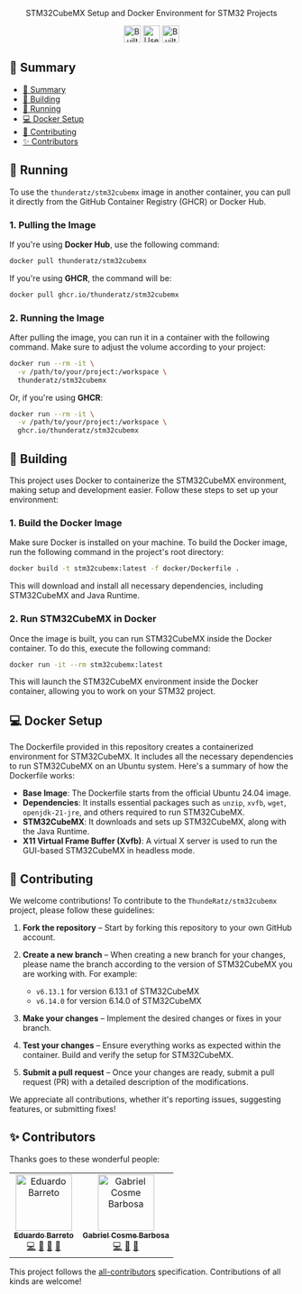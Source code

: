 <!-- markdownlint-disale -->
<div align="center">

STM32CubeMX Setup and Docker Environment for STM32 Projects

</div>

<div align="center">
  <a href="https://www.docker.com/"><img alt="Built with Docker" src="https://img.shields.io/badge/built_with-Docker-blue?style=for-the-badge&labelColor=0c74b8&color=43a3c5" height="30"></a>
  <a href="https://www.st.com/en/development-tools/stm32cubemx.html"><img alt="Uses STM32CubeMX" src="https://img.shields.io/badge/uses-stm32cubemx-blue?style=for-the-badge&labelColor=38c1d0&color=45a4b8" height="30"></a>
  <a href="https://ubuntu.com"><img alt="Built on Ubuntu" src="https://img.shields.io/badge/built_on-Ubuntu-blue?style=for-the-badge&labelColor=5d8ab6&color=3f596f" height="30"></a>
</div>
<!-- markdownlint-restore -->

## 📑 Summary

- [📑 Summary](#-summary)
- [🔨 Building](#-building)
- [🚀 Running](#-running)
- [💻 Docker Setup](#-docker-setup)
- [👥 Contributing](#-contributing)
- [✨ Contributors](#-contributors)

## 🚀 Running

To use the `thunderatz/stm32cubemx` image in another container, you can pull it directly from the GitHub Container Registry (GHCR) or Docker Hub.

### 1. Pulling the Image

If you're using **Docker Hub**, use the following command:

```bash
docker pull thunderatz/stm32cubemx
```

If you're using **GHCR**, the command will be:

```bash
docker pull ghcr.io/thunderatz/stm32cubemx
```

### 2. Running the Image

After pulling the image, you can run it in a container with the following command. Make sure to adjust the volume according to your project:

```bash
docker run --rm -it \
  -v /path/to/your/project:/workspace \
  thunderatz/stm32cubemx
```

Or, if you're using **GHCR**:

```bash
docker run --rm -it \
  -v /path/to/your/project:/workspace \
  ghcr.io/thunderatz/stm32cubemx
```

## 🔨 Building

This project uses Docker to containerize the STM32CubeMX environment, making setup and development easier. Follow these steps to set up your environment:

### 1. Build the Docker Image

Make sure Docker is installed on your machine. To build the Docker image, run the following command in the project's root directory:

```bash
docker build -t stm32cubemx:latest -f docker/Dockerfile .
```

This will download and install all necessary dependencies, including STM32CubeMX and Java Runtime.

### 2. Run STM32CubeMX in Docker

Once the image is built, you can run STM32CubeMX inside the Docker container. To do this, execute the following command:

```bash
docker run -it --rm stm32cubemx:latest
```

This will launch the STM32CubeMX environment inside the Docker container, allowing you to work on your STM32 project.

## 💻 Docker Setup

The Dockerfile provided in this repository creates a containerized environment for STM32CubeMX. It includes all the necessary dependencies to run STM32CubeMX on an Ubuntu system. Here's a summary of how the Dockerfile works:

- **Base Image**: The Dockerfile starts from the official Ubuntu 24.04 image.
- **Dependencies**: It installs essential packages such as `unzip`, `xvfb`, `wget`, `openjdk-21-jre`, and others required to run STM32CubeMX.
- **STM32CubeMX**: It downloads and sets up STM32CubeMX, along with the Java Runtime.
- **X11 Virtual Frame Buffer (Xvfb)**: A virtual X server is used to run the GUI-based STM32CubeMX in headless mode.

## 👥 Contributing

We welcome contributions! To contribute to the `ThundeRatz/stm32cubemx` project, please follow these guidelines:

1. **Fork the repository** – Start by forking this repository to your own GitHub account.

2. **Create a new branch** – When creating a new branch for your changes, please name the branch according to the version of STM32CubeMX you are working with. For example:

   - `v6.13.1` for version 6.13.1 of STM32CubeMX
   - `v6.14.0` for version 6.14.0 of STM32CubeMX

3. **Make your changes** – Implement the desired changes or fixes in your branch.

4. **Test your changes** – Ensure everything works as expected within the container. Build and verify the setup for STM32CubeMX.

5. **Submit a pull request** – Once your changes are ready, submit a pull request (PR) with a detailed description of the modifications.

We appreciate all contributions, whether it's reporting issues, suggesting features, or submitting fixes!

## ✨ Contributors

Thanks goes to these wonderful people:

<!-- ALL-CONTRIBUTORS-LIST:START - Do not remove or modify this section -->
<!-- prettier-ignore-start -->
<!-- markdownlint-disable -->
<table>
  <tr>
    <td align="center"><a href="https://github.com/Eduardo-Barreto"><img src="https://avatars.githubusercontent.com/u/34964398?v=4" width="100px;" alt="Eduardo Barreto"/><br/><sub><b>Eduardo Barreto</b></sub></a><br/><a href="https://github.com/ThundeRatz/stm32cubemx_docker/commits?author=Eduardo-Barreto" title="Code">💻</a> <a href="https://github.com/ThundeRatz/stm32cubemx_docker/commits?author=Eduardo-Barreto" title="Documentation">📖</a>  <a href="#research-Eduardo-Barreto" title="Research">🔬</a> <a href="https://github.com/ThundeRatz/stm32cubemx_docker/pulls?q=is%3Apr+reviewed-by%3AEduardo-Barreto" title="Reviewed Pull Requests">👀</a></td>
    <td align="center"><a href="https://github.com/GabrielCosme"><img src="https://avatars.githubusercontent.com/u/62270066?v=4?s=100" width="100px;" alt="Gabriel Cosme Barbosa"/><br/><sub><b>Gabriel Cosme Barbosa</b></sub></a><br/><a href="https://github.com/ThundeRatz/stm32cubemx_docker/commits?author=GabrielCosme" title="Code">💻</a> <a href="#research-GabrielCosme" title="Research">🔬</a> <a href="https://github.com/ThundeRatz/stm32cubemx_docker/pulls?q=is%3Apr+reviewed-by%3AGabrielCosme" title="Reviewed Pull Requests">👀</a></td>
  </tr>
</table>

<!-- markdownlint-restore -->
<!-- prettier-ignore-end -->

<!-- ALL-CONTRIBUTORS-LIST:END -->

This project follows the [all-contributors](https://github.com/all-contributors/all-contributors) specification. Contributions of all kinds are welcome!
